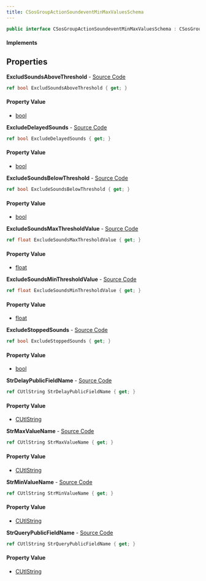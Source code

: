 ```yaml
---
title: CSosGroupActionSoundeventMinMaxValuesSchema
---
```


```csharp
public interface CSosGroupActionSoundeventMinMaxValuesSchema : CSosGroupActionSchema, ISchemaClass<CSosGroupActionSchema>, ISchemaClass<CSosGroupActionSoundeventMinMaxValuesSchema>, ISchemaField, ISchemaClass, INativeHandle
```

#### Implements

## Properties

**ExcludSoundsAboveThreshold** - [Source Code](https://github.com/swiftly-solution/swiftlys2/blob/master/managed/src/SwiftlyS2.Generated/Schemas/Interfaces/CSosGroupActionSoundeventMinMaxValuesSchema.cs#L28)

```csharp
ref bool ExcludSoundsAboveThreshold { get; }
```

#### Property Value

- [bool](https://learn.microsoft.com/dotnet/api/system.boolean)

**ExcludeDelayedSounds** - [Source Code](https://github.com/swiftly-solution/swiftlys2/blob/master/managed/src/SwiftlyS2.Generated/Schemas/Interfaces/CSosGroupActionSoundeventMinMaxValuesSchema.cs#L22)

```csharp
ref bool ExcludeDelayedSounds { get; }
```

#### Property Value

- [bool](https://learn.microsoft.com/dotnet/api/system.boolean)

**ExcludeSoundsBelowThreshold** - [Source Code](https://github.com/swiftly-solution/swiftlys2/blob/master/managed/src/SwiftlyS2.Generated/Schemas/Interfaces/CSosGroupActionSoundeventMinMaxValuesSchema.cs#L24)

```csharp
ref bool ExcludeSoundsBelowThreshold { get; }
```

#### Property Value

- [bool](https://learn.microsoft.com/dotnet/api/system.boolean)

**ExcludeSoundsMaxThresholdValue** - [Source Code](https://github.com/swiftly-solution/swiftlys2/blob/master/managed/src/SwiftlyS2.Generated/Schemas/Interfaces/CSosGroupActionSoundeventMinMaxValuesSchema.cs#L30)

```csharp
ref float ExcludeSoundsMaxThresholdValue { get; }
```

#### Property Value

- [float](https://learn.microsoft.com/dotnet/api/system.single)

**ExcludeSoundsMinThresholdValue** - [Source Code](https://github.com/swiftly-solution/swiftlys2/blob/master/managed/src/SwiftlyS2.Generated/Schemas/Interfaces/CSosGroupActionSoundeventMinMaxValuesSchema.cs#L26)

```csharp
ref float ExcludeSoundsMinThresholdValue { get; }
```

#### Property Value

- [float](https://learn.microsoft.com/dotnet/api/system.single)

**ExcludeStoppedSounds** - [Source Code](https://github.com/swiftly-solution/swiftlys2/blob/master/managed/src/SwiftlyS2.Generated/Schemas/Interfaces/CSosGroupActionSoundeventMinMaxValuesSchema.cs#L20)

```csharp
ref bool ExcludeStoppedSounds { get; }
```

#### Property Value

- [bool](https://learn.microsoft.com/dotnet/api/system.boolean)

**StrDelayPublicFieldName** - [Source Code](https://github.com/swiftly-solution/swiftlys2/blob/master/managed/src/SwiftlyS2.Generated/Schemas/Interfaces/CSosGroupActionSoundeventMinMaxValuesSchema.cs#L18)

```csharp
ref CUtlString StrDelayPublicFieldName { get; }
```

#### Property Value

- [CUtlString](/docs/api/shared/natives/cutlstring)

**StrMaxValueName** - [Source Code](https://github.com/swiftly-solution/swiftlys2/blob/master/managed/src/SwiftlyS2.Generated/Schemas/Interfaces/CSosGroupActionSoundeventMinMaxValuesSchema.cs#L34)

```csharp
ref CUtlString StrMaxValueName { get; }
```

#### Property Value

- [CUtlString](/docs/api/shared/natives/cutlstring)

**StrMinValueName** - [Source Code](https://github.com/swiftly-solution/swiftlys2/blob/master/managed/src/SwiftlyS2.Generated/Schemas/Interfaces/CSosGroupActionSoundeventMinMaxValuesSchema.cs#L32)

```csharp
ref CUtlString StrMinValueName { get; }
```

#### Property Value

- [CUtlString](/docs/api/shared/natives/cutlstring)

**StrQueryPublicFieldName** - [Source Code](https://github.com/swiftly-solution/swiftlys2/blob/master/managed/src/SwiftlyS2.Generated/Schemas/Interfaces/CSosGroupActionSoundeventMinMaxValuesSchema.cs#L16)

```csharp
ref CUtlString StrQueryPublicFieldName { get; }
```

#### Property Value

- [CUtlString](/docs/api/shared/natives/cutlstring)

